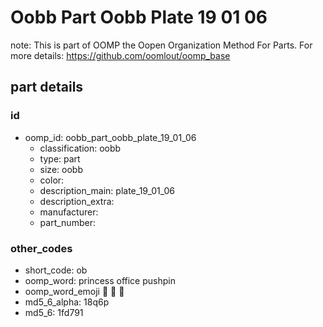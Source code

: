 # Oobb Part Oobb Plate 19 01 06  

note: This is part of OOMP the Oopen Organization Method For Parts. For more details: https://github.com/oomlout/oomp_base

##  part details





### id
* oomp_id: oobb_part_oobb_plate_19_01_06
  * classification: oobb
  * type: part
  * size: oobb
  * color: 
  * description_main: plate_19_01_06
  * description_extra: 
  * manufacturer: 
  * part_number: 

### other_codes
* short_code: ob
* oomp_word: princess office pushpin
* oomp_word_emoji :princess: :office: :pushpin:
* md5_6_alpha: 18q6p
* md5_6: 1fd791